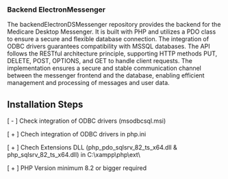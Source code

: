 ### Backend ElectronMessenger

The backendElectronDSMessenger repository provides the backend for the Medicare Desktop Messenger. It is built with PHP and utilizes a PDO class to ensure a secure and flexible database connection. The integration of ODBC drivers guarantees compatibility with MSSQL databases. The API follows the RESTful architecture principle, supporting HTTP methods PUT, DELETE, POST, OPTIONS, and GET to handle client requests. The implementation ensures a secure and stable communication channel between the messenger frontend and the database, enabling efficient management and processing of messages and user data.

## Installation Steps

[ - ] Check integration of ODBC drivers (msodbcsql.msi)

[ + ] Chech integration of ODBC drivers in php.ini

[ + ] Chech Extensions DLL (php_pdo_sqlsrv_82_ts_x64.dll & php_sqlsrv_82_ts_x64.dll) in C:\xampp\php\ext\

[ + ] PHP Version minimum 8.2 or bigger required
